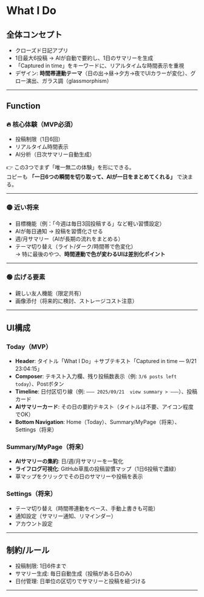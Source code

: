 # What I Do

## 全体コンセプト
- クローズド日記アプリ  
- 1日最大6投稿 → AIが自動で要約し、1日のサマリーを生成  
- 「Captured in time」をキーワードに、リアルタイムな時間表示を重視  
- デザイン: **時間帯連動テーマ**（日の出→昼→夕方→夜でUIカラーが変化）、グロー演出、ガラス調（glassmorphism）

---

## Function

### 🔥 核心体験（MVP必須）
- 投稿制限（1日6回）  
- リアルタイム時間表示  
- AI分析（日次サマリー自動生成）  

👉 この3つでまず「唯一無二の体験」を形にできる。  
コピーも **「一日6つの瞬間を切り取って、AIが一日をまとめてくれる」** で決まる。  

---

### 🟡 近い将来
- 目標機能（例：「今週は毎日3回投稿する」など軽い習慣設定）  
- AIが毎日通知 → 投稿を習慣化させる  
- 週/月サマリー（AIが長期の流れをまとめる）  
- テーマ切り替え（ライト/ダーク/時間帯で色変化）  
  → 特に最後のやつ、**時間連動で色が変わるUIは差別化ポイント**  

---

### 🟢 広げる要素
- 親しい友人機能（限定共有）  
- 画像添付（将来的に検討、ストレージコスト注意）  

---

## UI構成

### Today（MVP）
- **Header**: タイトル「What I Do」＋サブテキスト「Captured in time — 9/21 23:04:15」  
- **Composer**: テキスト入力欄、残り投稿数表示（例: `3/6 posts left today`）、Postボタン  
- **Timeline**: 日付区切り線（例: `——— 2025/09/21  view summary > ———`）、投稿カード  
- **AIサマリーカード**: その日の要約テキスト（タイトルは不要、アイコン程度でOK）  
- **Bottom Navigation**: Home（Today）、Summary/MyPage（将来）、Settings（将来）  

### Summary/MyPage（将来）
- **AIサマリーの集約**: 日/週/月サマリーを一覧化  
- **ライフログ可視化**: GitHub草風の投稿習慣マップ（1日6投稿で濃緑）  
- 草マップをクリックでその日のサマリーや投稿を表示  

### Settings（将来）
- テーマ切り替え（時間帯連動をベース、手動上書きも可能）  
- 通知設定（サマリー通知、リマインダー）  
- アカウント設定  

---

## 制約/ルール
- 投稿制限: 1日6件まで  
- サマリー生成: 毎日自動生成（投稿がある日のみ）  
- 日付管理: 日単位の区切りでサマリーと投稿を紐づける  

---

